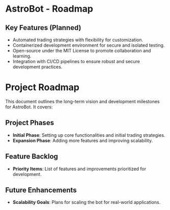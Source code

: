 # AstroBot - Roadmap

## Key Features (Planned)
- Automated trading strategies with flexibility for customization.
- Containerized development environment for secure and isolated testing.
- Open-source under the MIT License to promote collaboration and learning.
- Integration with CI/CD pipelines to ensure robust and secure development practices.

# Project Roadmap

This document outlines the long-term vision and development milestones for AstroBot. It covers:

## Project Phases
- **Initial Phase**: Setting up core functionalities and initial trading strategies.
- **Expansion Phase**: Adding more features and improving scalability.

## Feature Backlog
- **Priority Items**: List of features and improvements prioritized for development.

## Future Enhancements
- **Scalability Goals**: Plans for scaling the bot for real-world applications.